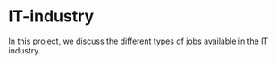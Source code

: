 # IT-industry
In this project, we discuss the different types of jobs available in the IT industry.
